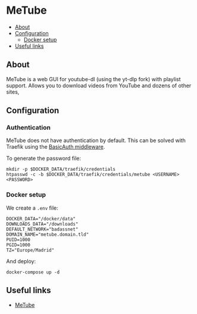 # MeTube

- [About](#about)
- [Configuration](#configuration)
  * [Docker setup](#docker-setup)
- [Useful links](#useful-links)

## About

MeTube is a web GUI for youtube-dl (using the yt-dlp fork) with playlist
support. Allows you to download videos from YouTube and dozens of other sites,

## Configuration

### Authentication

MeTube does not have authentication by default. This can be solved with Traefik
using the [BasicAuth middleware](https://doc.traefik.io/traefik/middlewares/http/basicauth/).

To generate the password file:

    mkdir -p $DOCKER_DATA/traefik/credentials
    htpasswd -c -b $DOCKER_DATA/traefik/credentials/metube <USERNAME> <PASSWORD>

### Docker setup

We create a `.env` file:

```shell
DOCKER_DATA="/docker/data"
DOWNLOADS_DATA="/downloads"
DEFAULT_NETWORK="badassnet"
DOMAIN_NAME="metube.domain.tld"
PUID=1000
PGID=1000
TZ="Europe/Madrid"
```

And deploy:

    docker-compose up -d

## Useful links

- [MeTube](https://github.com/alexta69/metube)
